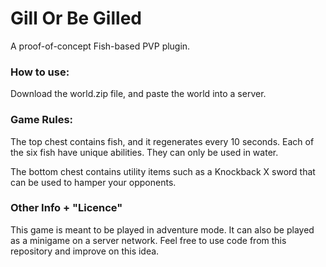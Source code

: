 # Gill Or Be Gilled
A proof-of-concept Fish-based PVP plugin.

### How to use:
Download the world.zip file, and paste the world into a server.

### Game Rules:
The top chest contains fish, and it regenerates every 10 seconds.  Each of the six fish have unique abilities.  They can only be used in water.

The bottom chest contains utility items such as a Knockback X sword that can be used to hamper your opponents.

### Other Info + "Licence"
This game is meant to be played in adventure mode.  It can also be played as a minigame on a server network.  Feel free to use code from this repository and improve on this idea.

